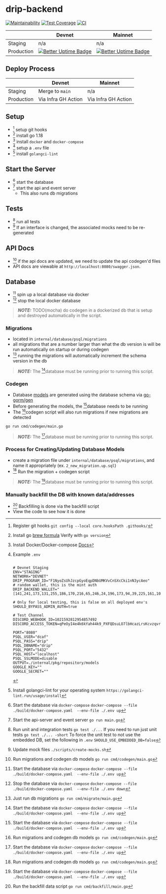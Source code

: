 # drip-backend

[![Maintainability](https://api.codeclimate.com/v1/badges/252814ca6aba27f4dc3d/maintainability)](https://codeclimate.com/repos/62c905f4ef60b5563400002b/maintainability)
[![Test Coverage](https://api.codeclimate.com/v1/badges/252814ca6aba27f4dc3d/test_coverage)](https://codeclimate.com/repos/62c905f4ef60b5563400002b/test_coverage)
[![CI](https://github.com/dcaf-labs/drip-backend/actions/workflows/ci.yaml/badge.svg?branch=main)](https://github.com/dcaf-labs/drip-backend/actions/workflows/ci.yaml)

| 	            | Devnet                                                                                                                                      	 | Mainnet                                                                                                                                 	 |
|--------------|-----------------------------------------------------------------------------------------------------------------------------------------------|-------------------------------------------------------------------------------------------------------------------------------------------|
| Staging    	 | n/a     	                                                                                                                                     | n/a                                                                                                                                     	 |
| Production 	 | [ ![Better Uptime Badge](https://betteruptime.com/status-badges/v1/monitor/g7cf.svg) ]( https://betteruptime.com/?utm_source=status_badge ) 	 | [![Better Uptime Badge](https://betteruptime.com/status-badges/v1/monitor/goyh.svg)](https://betteruptime.com/?utm_source=status_badge) 	 |

## Deploy Process 


| 	            | Devnet                                                                                                                                      	 | Mainnet                                                                                                                                 	 |
|--------------|-----------------------------------------------------------------------------------------------------------------------------------------------|-------------------------------------------------------------------------------------------------------------------------------------------|
| Staging    	 | Merge to `main`    	                                                                                                                          | n/a                                                                                                                                     	 |
| Production 	 | Via Infra GH Action 	                                                                                                                         | Via Infra GH Action 	                                                                                                                     |

## Setup
- [^15] setup git hooks
- [^1] install go 1.18 
- [^4] install `docker` and `docker-compose`
- [^5] setup a `.env` file
- [^16] install `golangci-lint` 

## Start the Server
- [^6] start the database
- [^8] start the api and event server
  - This also runs db migrations  

## Tests

- [^13] run all tests
- [^14] If an interface is changed, the associated mocks need to be re-generated

## API Docs

- [^11] if the api docs are updated, we need to update the api codegen'd files
- API docs are viewable at `http://localhost:8080/swagger.json`.

## Database

- [^6] spin up a local database via docker
- [^7] stop the local docker database

> **_NOTE:_** TODO(mocha) do codegen in a dockerized db that is setup and destroyed automatically in the script.

### Migrations

- located in `internal/database/psql/migrations`
- all migrations that are a number larger than what the db version is will be run automatically on startup or during codegen
- [^12] running the migrations will automatically increment the schema version in the db

> **_NOTE:_** The [^6]database must be running prior to running this script.

### Codegen

- Database [models](app/internal/data/psql/generated) are generated using the database schema via [go-gorm/gen](https://github.com/go-gorm/gen)
- Before generating the models, the [^6]database needs to be running
- The [^11]codegen script will also run migrations if new migrations are detected 

```bash
go run cmd/codegen/main.go
```

> **_NOTE:_** The [^6]database must be running prior to running this script.

### Process for Creating/Updating Database Models

- create a migration file under `internal/database/psql/migrations`, and name it appropriately (ex. `2_new_migration.up.sql`)
- [^11] Run the migration + codegen script 

> **_NOTE:_** The [^6]database must be running prior to running this script.

### Manually backfill the DB with known data/addresses

- [^10] Backfilling is done via the backfill script
- View the code to see how it is done

[^1]: Install go 
    [brew formula](https://formulae.brew.sh/formula/go)
    Verify with `go version`

[^2]: Install all go packages
    `go get -u ./...`

[^4]: Install Docker/Docker-compose
    [Docs](https://docs.docker.com/compose/install/)

[^5]: Example `.env`
    ```env

    # Devnet Staging
    ENV="STAGING"
    NETWORK="DEVNET"
    DRIP_PROGRAM_ID="F1NyoZsUhJzcpGyoEqpDNbUMKVvCnSXcCki1nN3ycAeo"
    # random wallet, this is the mint auth
    DRIP_BACKEND_WALLET="[141,241,173,131,255,186,170,216,65,246,24,196,173,94,39,225,161,108,251,102,177,20,166,223,13,69,103,38,242,107,72,194,177,170,44,204,179,183,235,4,231,51,88,169,156,153,132,247,235,166,41,123,87,219,139,204,95,1,176,98,72,90,51,82]"
    
    # Only for local testing, this is false on all deployed env's
    SHOULD_BYPASS_ADMIN_AUTH=true 
    
    # Test Channel
    DISCORD_WEBHOOK_ID=1021592812954857492
    DISCORD_ACCESS_TOKEN=qPeOyI4e4k6kYah44k9_PXFQDsuLO7lbHcazLrsKcvzqvrQh_lr1PK21kB3GZCSTv2Xg
    
    PORT="8080"
    PSQL_USER="dcaf"
    PSQL_PASS="drip"
    PSQL_DBNAME="drip"
    PSQL_PORT="5432"
    PSQL_HOST="localhost"
    PSQL_SSLMODE=disable
    OUTPUT=./internal/pkg/repository/models
    GOOGLE_KEY=""
    GOOGLE_SECRET=""
    ```
[^6]: Start the database via `docker-compose`
    `docker-compose --file ./build/docker-compose.yaml  --env-file ./.env up`

[^7]: Stop the database via `docker-compose`
    `docker-compose --file ./build/docker-compose.yaml  --env-file ./.env down`

[^8]: Start the api-server and event server
    `go run main.go`

[^9]: Start just the event server
    `go run cmd/event/main.go`

[^10]: Run the backfill data script
    `go run cmd/backfill/main.go`

[^11]: Run migrations and codegen db models
    `go run cmd/codegen/main.go`

[^12]: Just run db migrations
    `go run cmd/migrate/main.go`

[^13]: Run unit and integration tests
    `go test ./...`
    If you need to run just unit tests
    `go test ./... -short` 
    To force the unit test to not use the embedded DB, set the following in `.env`
    `SHOULD_USE_EMBEDDED_DB=false`

[^14]: Update mock files
    `./scripts/create-mocks.sh`

[^15]: Register git hooks
    `git config --local core.hooksPath .githooks/`

[^16]: Install golangci-lint for your operating system
    `https://golangci-lint.run/usage/install`
